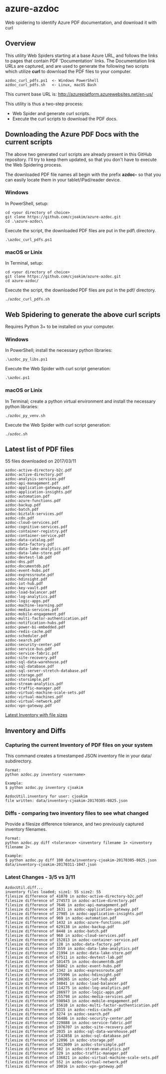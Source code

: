 # azure-azdoc

Web spidering to identify Azure PDF documentation, and download it with curl

## Overview

This utility Web Spiders starting at a base Azure URL, and follows the links to
pages that contain PDF 'Documentation' links.  The Documentation link URLs are
captured, and are used to generate the following two scripts which utilize **curl**
to download the PDF files to your computer.
```
azdoc_curl_pdfs.ps1  <- Windows PowerShell
azdoc_curl_pdfs.sh   <- Linux, macOS Bash
```

This current base URL is: 
http://azureplatform.azurewebsites.net/en-us/

This utility is thus a two-step process:
- Web Spider and generate curl scripts.
- Execute the curl scripts to download the PDF docs.


## Downloading the Azure PDF Docs with the current scripts

The above two generated curl scripts are already present in this GitHub repository.
I'll try to keep them updated, so that you don't have to execute the Web Spidering
process.

The downloaded PDF file names all begin with the prefix **azdoc-** so that you can
easily locate them in your tablet/iPad/reader device.

### Windows

In PowerShell, setup:
```
cd <your directory of choice>
git clone https://github.com/cjoakim/azure-azdoc.git
cd .\azure-azdoc\
```

Execute the script, the downloaded PDF files are put in the pdf\ directory.
```
.\azdoc_curl_pdfs.ps1
```

### macOS or Linix

In Terminal, setup:
```
cd <your directory of choice>
git clone https://github.com/cjoakim/azure-azdoc.git
cd azure-azdoc/
```

Execute the script, the downloaded PDF files are put in the pdf/ directory.
```
./azdoc_curl_pdfs.sh
```

## Web Spidering to generate the above curl scripts

Requires Python 3+ to be installed on your computer.

### Windows

In PowerShell; install the necessary python libraries:
```
.\azdoc_py_libs.ps1
```

Execute the Web Spider with curl script generation:
```
.\azdoc.ps1
```

### macOS or Linix

In Terminal; create a python virtual environment and install the necessary python libraries:
```
./azdoc_py_venv.sh
```

Execute the Web Spider with curl script generation:
```
./azdoc.sh
```

## Latest list of PDF files

55 files downloaded on 2017/03/11
```
azdoc-active-directory-b2c.pdf
azdoc-active-directory.pdf
azdoc-analysis-services.pdf
azdoc-api-management.pdf
azdoc-application-gateway.pdf
azdoc-application-insights.pdf
azdoc-automation.pdf
azdoc-azure-functions.pdf
azdoc-backup.pdf
azdoc-batch.pdf
azdoc-biztalk-services.pdf
azdoc-cdn.pdf
azdoc-cloud-services.pdf
azdoc-cognitive-services.pdf
azdoc-container-registry.pdf
azdoc-container-service.pdf
azdoc-data-catalog.pdf
azdoc-data-factory.pdf
azdoc-data-lake-analytics.pdf
azdoc-data-lake-store.pdf
azdoc-devtest-lab.pdf
azdoc-dns.pdf
azdoc-documentdb.pdf
azdoc-event-hubs.pdf
azdoc-expressroute.pdf
azdoc-hdinsight.pdf
azdoc-iot-hub.pdf
azdoc-key-vault.pdf
azdoc-load-balancer.pdf
azdoc-log-analytics.pdf
azdoc-logic-apps.pdf
azdoc-machine-learning.pdf
azdoc-media-services.pdf
azdoc-mobile-engagement.pdf
azdoc-multi-factor-authentication.pdf
azdoc-notification-hubs.pdf
azdoc-power-bi-embedded.pdf
azdoc-redis-cache.pdf
azdoc-scheduler.pdf
azdoc-search.pdf
azdoc-security-center.pdf
azdoc-service-bus.pdf
azdoc-service-fabric.pdf
azdoc-site-recovery.pdf
azdoc-sql-data-warehouse.pdf
azdoc-sql-database.pdf
azdoc-sql-server-stretch-database.pdf
azdoc-storage.pdf
azdoc-storsimple.pdf
azdoc-stream-analytics.pdf
azdoc-traffic-manager.pdf
azdoc-virtual-machine-scale-sets.pdf
azdoc-virtual-machines.pdf
azdoc-virtual-network.pdf
azdoc-vpn-gateway.pdf
```

[Latest Inventory with file sizes](data/inventory-cjoakim-20170305-0825.json)

## Inventory and Diffs

### Capturing the current Inventory of PDF files on your system

This command creates a timestamped JSON inventory file in your data/ subdirectory.
```
Format:
python azdoc.py inventory <username>

Example:
$ python azdoc.py inventory cjoakim

AzdocUtil.inventory for user: cjoakim
file written: data/inventory-cjoakim-20170305-0825.json
```

### Diffs - comparing two inventory files to see what changed

Provide a filesize difference tolerance, and two previously captured inventory filenames.

```
Format:
python azdoc.py diff <tolerance> <inventory filename 1> <inventory filename 2>

Example:
$ python azdoc.py diff 100 data/inventory-cjoakim-20170305-0825.json data/inventory-cjoakim-20170311-1047.json
```

### Latest Changes - 3/5 vs 3/11

```
AzdocUtil.diff...
inventory files loaded; size1: 55 size2: 55
filesize difference of 41070 in azdoc-active-directory-b2c.pdf
filesize difference of 274573 in azdoc-active-directory.pdf
filesize difference of 7646 in azdoc-api-management.pdf
filesize difference of 1631 in azdoc-application-gateway.pdf
filesize difference of 27985 in azdoc-application-insights.pdf
filesize difference of 969 in azdoc-automation.pdf
filesize difference of 1432 in azdoc-azure-functions.pdf
filesize difference of 629138 in azdoc-backup.pdf
filesize difference of 8448 in azdoc-batch.pdf
filesize difference of 968 in azdoc-cloud-services.pdf
filesize difference of 152813 in azdoc-container-service.pdf
filesize difference of 128 in azdoc-data-factory.pdf
filesize difference of 3559 in azdoc-data-lake-analytics.pdf
filesize difference of 21994 in azdoc-data-lake-store.pdf
filesize difference of 67511 in azdoc-devtest-lab.pdf
filesize difference of 101475 in azdoc-documentdb.pdf
filesize difference of 58862 in azdoc-event-hubs.pdf
filesize difference of 1342 in azdoc-expressroute.pdf
filesize difference of 275996 in azdoc-hdinsight.pdf
filesize difference of 100265 in azdoc-iot-hub.pdf
filesize difference of 34041 in azdoc-load-balancer.pdf
filesize difference of 114275 in azdoc-log-analytics.pdf
filesize difference of 286977 in azdoc-logic-apps.pdf
filesize difference of 255798 in azdoc-media-services.pdf
filesize difference of 598943 in azdoc-mobile-engagement.pdf
filesize difference of 15610 in azdoc-multi-factor-authentication.pdf
filesize difference of 8315 in azdoc-redis-cache.pdf
filesize difference of 3274 in azdoc-search.pdf
filesize difference of 56486 in azdoc-security-center.pdf
filesize difference of 229888 in azdoc-service-fabric.pdf
filesize difference of 1976707 in azdoc-site-recovery.pdf
filesize difference of 2035 in azdoc-sql-data-warehouse.pdf
filesize difference of 2142858 in azdoc-sql-database.pdf
filesize difference of 12096 in azdoc-storage.pdf
filesize difference of 2413609 in azdoc-storsimple.pdf
filesize difference of 582 in azdoc-stream-analytics.pdf
filesize difference of 229 in azdoc-traffic-manager.pdf
filesize difference of 136821 in azdoc-virtual-machine-scale-sets.pdf
filesize difference of 552 in azdoc-virtual-network.pdf
filesize difference of 20016 in azdoc-vpn-gateway.pdf
```
